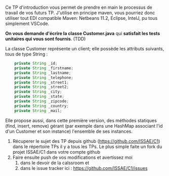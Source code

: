 Ce TP d'introduction vous permet de prendre en main le processus de travail  de vos futurs TP. J'utilise en principe maven, vous pourriez donc utiliser tout EDI compatible Maven: Netbeans 11.2, Eclipse, IntelJ, pu tous simplement VSCode.

**On vous demande d'écrire la classe Customer.java** qui **satisfait les tests unitaires qui vous sont fournis**. (TDD)

La classe Customer représente un client; elle possède les attributs suivants, tous de type String :
```java
    private String _id;
    private String _firstname;
    private String _lastname;
    private String _telephone;
    private String _street1;
    private String _street2;
    private String _city;
    private String _state;
    private String _zipcode;
    private String _country;
    private String _mail;
```

Elle propose aussi, dans cette première version, des méthodes statiques (find, insert, remove) gérant (par exemple dans une HashMap associant l'id d'un Customer et son instance) l'ensemble de ses instances.

1. Récuperer le sujet des TP depuis github (https://github.com/ISSAE/C1) dans le répertoire TPs il y a tous les TPs. Le plus simple faite un fork du projet ISSAE/C1 dans votre compte github
2. Faire ensuite push de vos modifications et avertissez moi 
   1. dans le devoir de la calssroom et 
   1.  dans le issue tracker ici : https://github.com/ISSAE/C1/issues